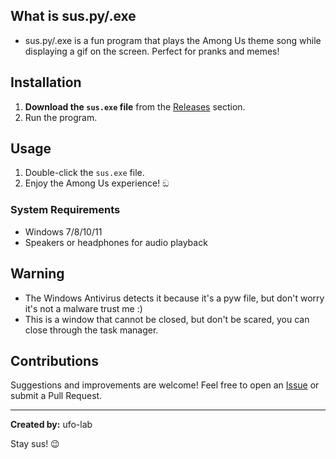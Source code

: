 ## What is sus.py/.exe
- sus.py/.exe is a fun program that plays the Among Us theme song while displaying a gif on the screen. Perfect for pranks and memes!

## Installation

1. **Download the `sus.exe` file** from the [Releases](https://github.com/ufo-lab/among-us-sus/releases) section.
2.   Run the program.

## Usage

1. Double-click the `sus.exe` file.
2. Enjoy the Among Us experience! ඞ

### System Requirements
- Windows 7/8/10/11
- Speakers or headphones for audio playback

## Warning
- The Windows Antivirus detects it because it's a pyw file, but don't worry it's not a malware trust me :)
- This is a window that cannot be closed, but don't be scared, you can close through the task manager.

## Contributions
Suggestions and improvements are welcome! Feel free to open an [Issue](https://github.com/ufo-lab/among-us-sus/issues) or submit a Pull Request.

---

**Created by:** ufo-lab

Stay sus! 😉
